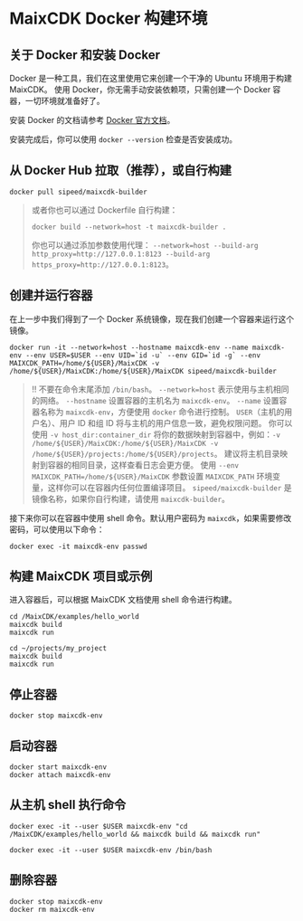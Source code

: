 MaixCDK Docker 构建环境
=====

## 关于 Docker 和安装 Docker

Docker 是一种工具，我们在这里使用它来创建一个干净的 Ubuntu 环境用于构建 MaixCDK。
使用 Docker，你无需手动安装依赖项，只需创建一个 Docker 容器，一切环境就准备好了。

安装 Docker 的文档请参考 [Docker 官方文档](https://docs.docker.com/engine/install/ubuntu/)。

安装完成后，你可以使用 `docker --version` 检查是否安装成功。

## 从 Docker Hub 拉取（推荐），或自行构建

```shell
docker pull sipeed/maixcdk-builder
```

> 或者你也可以通过 Dockerfile 自行构建：
>
> ```shell
> docker build --network=host -t maixcdk-builder .
> ```
> 你也可以通过添加参数使用代理：
> `--network=host --build-arg http_proxy=http://127.0.0.1:8123 --build-arg https_proxy=http://127.0.0.1:8123`。

## 创建并运行容器

在上一步中我们得到了一个 Docker 系统镜像，现在我们创建一个容器来运行这个镜像。

```shell
docker run -it --network=host --hostname maixcdk-env --name maixcdk-env --env USER=$USER --env UID=`id -u` --env GID=`id -g` --env MAIXCDK_PATH=/home/${USER}/MaixCDK -v /home/${USER}/MaixCDK:/home/${USER}/MaixCDK sipeed/maixcdk-builder
```

> !! 不要在命令末尾添加 `/bin/bash`。
> `--network=host` 表示使用与主机相同的网络。
> `--hostname` 设置容器的主机名为 `maixcdk-env`。
> `--name` 设置容器名称为 `maixcdk-env`，方便使用 `docker` 命令进行控制。
> `USER`（主机的用户名）、用户 ID 和组 ID 将与主机的用户信息一致，避免权限问题。
> 你可以使用 `-v host_dir:container_dir` 将你的数据映射到容器中，例如：`-v /home/${USER}/MaixCDK:/home/${USER}/MaixCDK -v /home/${USER}/projects:/home/${USER}/projects`。
> 建议将主机目录映射到容器的相同目录，这样查看日志会更方便。
> 使用 `--env MAIXCDK_PATH=/home/${USER}/MaixCDK` 参数设置 `MAIXCDK_PATH` 环境变量，这样你可以在容器内任何位置编译项目。
> `sipeed/maixcdk-builder` 是镜像名称，如果你自行构建，请使用 `maixcdk-builder`。

接下来你可以在容器中使用 shell 命令。默认用户密码为 `maixcdk`，如果需要修改密码，可以使用以下命令：

```shell
docker exec -it maixcdk-env passwd
```

## 构建 MaixCDK 项目或示例

进入容器后，可以根据 MaixCDK 文档使用 shell 命令进行构建。

```shell
cd /MaixCDK/examples/hello_world
maixcdk build
maixcdk run

cd ~/projects/my_project
maixcdk build
maixcdk run
```

## 停止容器

```shell
docker stop maixcdk-env
```

## 启动容器

```shell
docker start maixcdk-env
docker attach maixcdk-env
```

## 从主机 shell 执行命令

```shell
docker exec -it --user $USER maixcdk-env "cd /MaixCDK/examples/hello_world && maixcdk build && maixcdk run"
```

```shell
docker exec -it --user $USER maixcdk-env /bin/bash
```

## 删除容器

```shell
docker stop maixcdk-env
docker rm maixcdk-env
```

